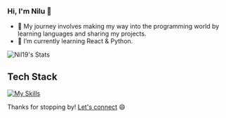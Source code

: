 ### Hi, I'm Nilu 👋

- 🚀 My journey involves making my way into the programming world by learning languages and sharing my projects.
- 🌱 I’m currently learning React & Python.

![Nil19's Stats](https://github-readme-stats.vercel.app/api?username=Nil19&theme=vue-dark&show_icons=true&hide_border=true&count_private=true)


## Tech Stack
[![My Skills](https://skillicons.dev/icons?i=js,html,css,python)](https://skillicons.dev)

Thanks for stopping by! [Let's connect](https://www.linkedin.com/in/nilufar-a-6a626b175/) 😄

<!--
**Nil19/Nil19** is a ✨ _special_ ✨ repository because its `README.md` (this file) appears on your GitHub profile.

Here are some ideas to get you started:

- 🔭 I’m currently working on ...
- 🌱 I’m currently learning ...
- 👯 I’m looking to collaborate on ...
- 🤔 I’m looking for help with ...
- 💬 Ask me about ...
- 📫 How to reach me: ...
- 😄 Pronouns: ...
- ⚡ Fun fact: ...
-->
